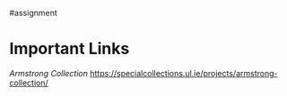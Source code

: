 #assignment  
# Important Links

*Armstrong Collection*
https://specialcollections.ul.ie/projects/armstrong-collection/

